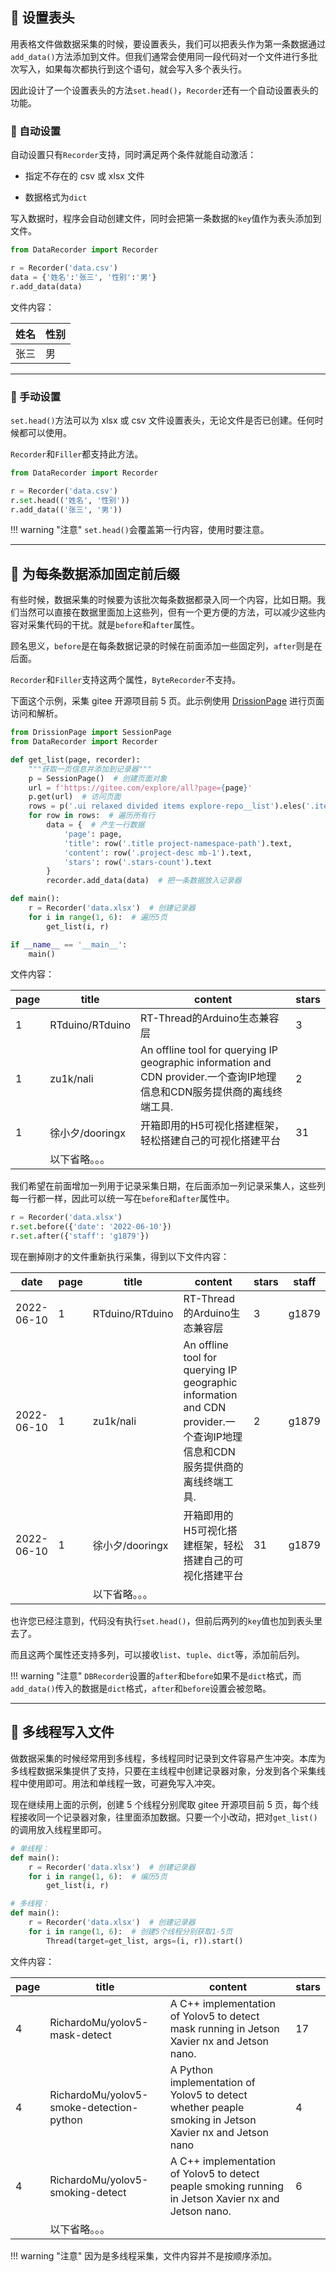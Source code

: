 ## 📰 设置表头

用表格文件做数据采集的时候，要设置表头，我们可以把表头作为第一条数据通过`add_data()`方法添加到文件。但我们通常会使用同一段代码对一个文件进行多批次写入，如果每次都执行到这个语句，就会写入多个表头行。

因此设计了一个设置表头的方法`set.head()`，`Recorder`还有一个自动设置表头的功能。

### 📜 自动设置

自动设置只有`Recorder`支持，同时满足两个条件就能自动激活：

- 指定不存在的 csv 或 xlsx 文件

- 数据格式为`dict`

写入数据时，程序会自动创建文件，同时会把第一条数据的`key`值作为表头添加到文件。

```python
from DataRecorder import Recorder

r = Recorder('data.csv')
data = {'姓名':'张三', '性别':'男'}
r.add_data(data)
```

文件内容：

| 姓名  | 性别  |
| --- | --- |
| 张三  | 男   |

---

### 📜 手动设置

`set.head()`方法可以为 xlsx 或 csv 文件设置表头，无论文件是否已创建。任何时候都可以使用。

`Recorder`和`Filler`都支持此方法。

```python
from DataRecorder import Recorder

r = Recorder('data.csv')
r.set.head(('姓名', '性别'))
r.add_data(('张三', '男'))
```

!!! warning "注意"
`set.head()`会覆盖第一行内容，使用时要注意。

---

## 🔖 为每条数据添加固定前后缀

有些时候，数据采集的时候要为该批次每条数据都录入同一个内容，比如日期。我们当然可以直接在数据里面加上这些列，但有一个更方便的方法，可以减少这些内容对采集代码的干扰。就是`before`和`after`属性。

顾名思义，`before`是在每条数据记录的时候在前面添加一些固定列，`after`则是在后面。

`Recorder`和`Filler`支持这两个属性，`ByteRecorder`不支持。

下面这个示例，采集 gitee 开源项目前 5 页。此示例使用 [DrissionPage](http://g1879.gitee.io/drissionpage) 进行页面访问和解析。

```python
from DrissionPage import SessionPage
from DataRecorder import Recorder

def get_list(page, recorder):
    """获取一页信息并添加到记录器"""
    p = SessionPage()  # 创建页面对象
    url = f'https://gitee.com/explore/all?page={page}'
    p.get(url)  # 访问页面
    rows = p('.ui relaxed divided items explore-repo__list').eles('.item')
    for row in rows:  # 遍历所有行
        data = {  # 产生一行数据
            'page': page,
            'title': row('.title project-namespace-path').text,
            'content': row('.project-desc mb-1').text,
            'stars': row('.stars-count').text
        }
        recorder.add_data(data)  # 把一条数据放入记录器

def main():
    r = Recorder('data.xlsx')  # 创建记录器
    for i in range(1, 6):  # 遍历5页
        get_list(i, r)

if __name__ == '__main__':
    main()
```

文件内容：

| page | title           | content                                                                                             | stars |
| ---- | --------------- | --------------------------------------------------------------------------------------------------- | ----- |
| 1    | RTduino/RTduino | RT-Thread的Arduino生态兼容层                                                                              | 3     |
| 1    | zu1k/nali       | An offline tool for querying IP geographic information and CDN provider.一个查询IP地理信息和CDN服务提供商的离线终端工具. | 2     |
| 1    | 徐小夕/dooringx    | 开箱即用的H5可视化搭建框架，轻松搭建自己的可视化搭建平台                                                                       | 31    |
|      | 以下省略。。。         |                                                                                                     |       |

我们希望在前面增加一列用于记录采集日期，在后面添加一列记录采集人，这些列每一行都一样，因此可以统一写在`before`和`after`属性中。

```python
r = Recorder('data.xlsx')
r.set.before({'date': '2022-06-10'})
r.set.after({'staff': 'g1879'})
```

现在删掉刚才的文件重新执行采集，得到以下文件内容：

| date       | page | title           | content                                                                                             | stars | staff |
| ---------- | ---- | --------------- | --------------------------------------------------------------------------------------------------- | ----- | ----- |
| 2022-06-10 | 1    | RTduino/RTduino | RT-Thread的Arduino生态兼容层                                                                              | 3     | g1879 |
| 2022-06-10 | 1    | zu1k/nali       | An offline tool for querying IP geographic information and CDN provider.一个查询IP地理信息和CDN服务提供商的离线终端工具. | 2     | g1879 |
| 2022-06-10 | 1    | 徐小夕/dooringx    | 开箱即用的H5可视化搭建框架，轻松搭建自己的可视化搭建平台                                                                       | 31    | g1879 |
|            |      | 以下省略。。。         |                                                                                                     |       |       |

也许您已经注意到，代码没有执行`set.head()`，但前后两列的`key`值也加到表头里去了。

而且这两个属性还支持多列，可以接收`list`、`tuple`、`dict`等，添加前后列。

!!! warning "注意"
    `DBRecorder`设置的`after`和`before`如果不是`dict`格式，而`add_data()`传入的数据是`dict`格式，`after`和`before`设置会被忽略。

---

## 🧶 多线程写入文件

做数据采集的时候经常用到多线程，多线程同时记录到文件容易产生冲突。本库为多线程数据采集提供了支持，只要在主线程中创建记录器对象，分发到各个采集线程中使用即可。用法和单线程一致，可避免写入冲突。

现在继续用上面的示例，创建 5 个线程分别爬取 gitee 开源项目前 5 页，每个线程接收同一个记录器对象，往里面添加数据。只要一个小改动，把对`get_list()`的调用放入线程里即可。

```python
# 单线程：
def main():
    r = Recorder('data.xlsx')  # 创建记录器
    for i in range(1, 6):  # 编历5页
        get_list(i, r)

# 多线程：
def main():
    r = Recorder('data.xlsx')  # 创建记录器
    for i in range(1, 6):  # 创建5个线程分别获取1-5页
        Thread(target=get_list, args=(i, r)).start()
```

文件内容：

| page | title                                    | content                                                                                                | stars |
| ---- | ---------------------------------------- | ------------------------------------------------------------------------------------------------------ | ----- |
| 4    | RichardoMu/yolov5-mask-detect            | A C++ implementation of Yolov5 to detect mask running in Jetson Xavier nx and Jetson nano.             | 17    |
| 4    | RichardoMu/yolov5-smoke-detection-python | A Python implementation of Yolov5 to detect whether peaple smoking in Jetson Xavier nx and Jetson nano | 4     |
| 4    | RichardoMu/yolov5-smoking-detect         | A C++ implementation of Yolov5 to detect peaple smoking running in Jetson Xavier nx and Jetson nano.   | 6     |
|      | 以下省略。。。                                  |                                                                                                        |       |

!!! warning "注意"
因为是多线程采集，文件内容并不是按顺序添加。
